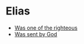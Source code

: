 # Elias

- [Was one of the righteous](https://quran.com/6/85)
- [Was sent by God](https://quran.com/37/123)
